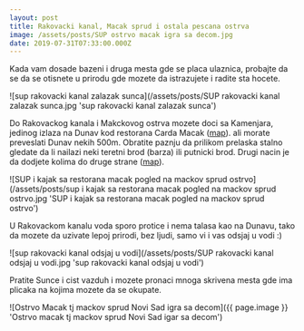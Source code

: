 ```yaml
---
layout: post
title: Rakovacki kanal, Macak sprud i ostala pescana ostrva
image: /assets/posts/SUP ostrvo macak igra sa decom.jpg
date: 2019-07-31T07:33:00.000Z
---
```


Kada vam dosade bazeni i druga mesta gde se placa ulaznica, probajte da se
da se otisnete u prirodu gde mozete da istrazujete i radite sta hocete.

![sup rakovacki kanal zalazak sunca](/assets/posts/SUP rakovacki kanal zalazak sunca.jpg 'sup rakovacki kanal zalazak sunca')

Do Rakovackog kanala i Makckovog ostrva mozete doci sa Kamenjara, jedinog izlaza na Dunav kod restorana  Carda Macak ([map](https://www.google.com/maps/place/Чарда+Мачак/@45.2254364,19.8063578,15z/data=!4m5!3m4!1s0x0:0xbc35905ca940d5f7!8m2!3d45.2258019!4d19.8003513)).
ali morate preveslati Dunav nekih 500m. Obratite paznju da prilikom prelaska stalno
gledate da li nailazi neki teretni brod (barza) ili putnicki brod. Drugi nacin
je da dodjete kolima do druge strane
([map](https://www.google.com/maps/place/Čarda+dunavski+biser/@45.2184462,19.8004516,17z/data=!4m5!3m4!1s0x475b0f5caec52a19:0x938c096d0ec77680!8m2!3d45.2176984!4d19.8069294)).

![SUP i kajak sa restorana macak pogled na mackov sprud ostrvo](/assets/posts/sup i kajak sa restorana macak pogled na mackov sprud ostrvo.jpg 'SUP i kajak sa restorana macak pogled na mackov sprud ostrvo')

U Rakovackom kanalu voda sporo protice i nema talasa kao na Dunavu, tako da
mozete da uzivate lepoj prirodi, bez ljudi, samo vi i vas odsjaj u vodi :)

![sup rakovacki kanal odsjaj u vodi](/assets/posts/SUP rakovacki kanal odsjaj u vodi.jpg 'sup rakovacki kanal odsjaj u vodi')

Pratite Sunce i cist vazduh i mozete pronaci mnoga skrivena mesta gde ima
plicaka na kojima mozete da se okupate.


![Ostrvo Macak tj mackov sprud Novi Sad igra sa decom]({{ page.image }} 'Ostrvo macak tj mackov sprud Novi Sad igar sa decom')
